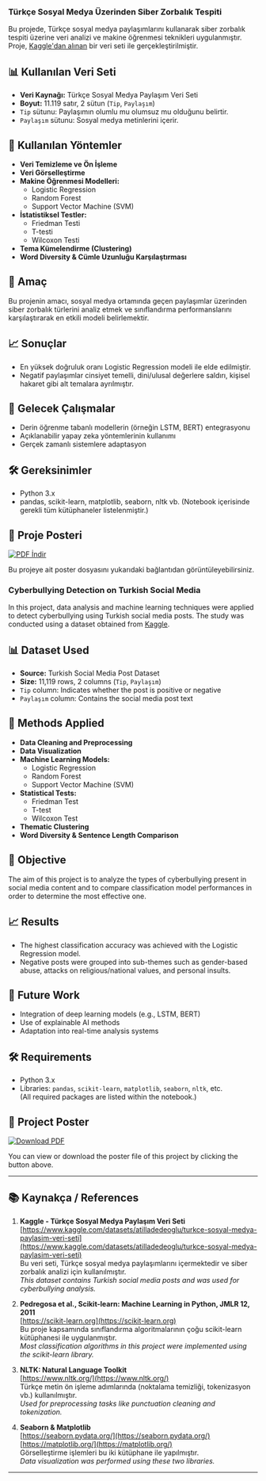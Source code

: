 ### Türkçe Sosyal Medya Üzerinden Siber Zorbalık Tespiti

Bu projede, Türkçe sosyal medya paylaşımlarını kullanarak siber zorbalık tespiti üzerine veri analizi ve makine öğrenmesi teknikleri uygulanmıştır. Proje, [Kaggle'dan alınan](https://www.kaggle.com/datasets) bir veri seti ile gerçekleştirilmiştir.

## 📊 Kullanılan Veri Seti

- **Veri Kaynağı:** Türkçe Sosyal Medya Paylaşım Veri Seti
- **Boyut:** 11.119 satır, 2 sütun (`Tip`, `Paylaşım`)
- `Tip` sütunu: Paylaşımın olumlu mu olumsuz mu olduğunu belirtir.
- `Paylaşım` sütunu: Sosyal medya metinlerini içerir.

## 🧠 Kullanılan Yöntemler

- **Veri Temizleme ve Ön İşleme**
- **Veri Görselleştirme**
- **Makine Öğrenmesi Modelleri:**
  - Logistic Regression
  - Random Forest
  - Support Vector Machine (SVM)
- **İstatistiksel Testler:**
  - Friedman Testi
  - T-testi
  - Wilcoxon Testi
- **Tema Kümelendirme (Clustering)**
- **Word Diversity & Cümle Uzunluğu Karşılaştırması**

## 📌 Amaç

Bu projenin amacı, sosyal medya ortamında geçen paylaşımlar üzerinden siber zorbalık türlerini analiz etmek ve sınıflandırma performanslarını karşılaştırarak en etkili modeli belirlemektir.

## 📈 Sonuçlar

- En yüksek doğruluk oranı Logistic Regression modeli ile elde edilmiştir.
- Negatif paylaşımlar cinsiyet temelli, dini/ulusal değerlere saldırı, kişisel hakaret gibi alt temalara ayrılmıştır.

## 🔮 Gelecek Çalışmalar

- Derin öğrenme tabanlı modellerin (örneğin LSTM, BERT) entegrasyonu
- Açıklanabilir yapay zeka yöntemlerinin kullanımı
- Gerçek zamanlı sistemlere adaptasyon

## 🛠️ Gereksinimler

- Python 3.x
- pandas, scikit-learn, matplotlib, seaborn, nltk vb.
(Notebook içerisinde gerekli tüm kütüphaneler listelenmiştir.)

## 📄 Proje Posteri

[![PDF İndir](https://img.shields.io/badge/Poster%20PDF-Download-red?logo=adobeacrobatreader&logoColor=white)](./poster.pdf)

Bu projeye ait poster dosyasını yukarıdaki bağlantıdan görüntüleyebilirsiniz.



### Cyberbullying Detection on Turkish Social Media

In this project, data analysis and machine learning techniques were applied to detect cyberbullying using Turkish social media posts. The study was conducted using a dataset obtained from [Kaggle](https://www.kaggle.com/datasets).

## 📊 Dataset Used

- **Source:** Turkish Social Media Post Dataset  
- **Size:** 11,119 rows, 2 columns (`Tip`, `Paylaşım`)
- `Tip` column: Indicates whether the post is positive or negative  
- `Paylaşım` column: Contains the social media post text

## 🧠 Methods Applied

- **Data Cleaning and Preprocessing**
- **Data Visualization**
- **Machine Learning Models:**
  - Logistic Regression
  - Random Forest
  - Support Vector Machine (SVM)
- **Statistical Tests:**
  - Friedman Test
  - T-test
  - Wilcoxon Test
- **Thematic Clustering**
- **Word Diversity & Sentence Length Comparison**

## 📌 Objective

The aim of this project is to analyze the types of cyberbullying present in social media content and to compare classification model performances in order to determine the most effective one.

## 📈 Results

- The highest classification accuracy was achieved with the Logistic Regression model.
- Negative posts were grouped into sub-themes such as gender-based abuse, attacks on religious/national values, and personal insults.

## 🔮 Future Work

- Integration of deep learning models (e.g., LSTM, BERT)
- Use of explainable AI methods
- Adaptation into real-time analysis systems

## 🛠️ Requirements

- Python 3.x
- Libraries: `pandas`, `scikit-learn`, `matplotlib`, `seaborn`, `nltk`, etc.  
  (All required packages are listed within the notebook.)

## 📄 Project Poster

[![Download PDF](https://img.shields.io/badge/Poster%20PDF-Download-red?logo=adobeacrobatreader&logoColor=white)](./poster.pdf)

You can view or download the poster file of this project by clicking the button above.

---

## 📚 Kaynakça / References

1. **Kaggle - Türkçe Sosyal Medya Paylaşım Veri Seti**  
   [https://www.kaggle.com/datasets/atilladedeoglu/turkce-sosyal-medya-paylasim-veri-seti](https://www.kaggle.com/datasets/atilladedeoglu/turkce-sosyal-medya-paylasim-veri-seti)  
   Bu veri seti, Türkçe sosyal medya paylaşımlarını içermektedir ve siber zorbalık analizi için kullanılmıştır.  
   *This dataset contains Turkish social media posts and was used for cyberbullying analysis.*

2. **Pedregosa et al., Scikit-learn: Machine Learning in Python, JMLR 12, 2011**  
   [https://scikit-learn.org](https://scikit-learn.org)  
   Bu proje kapsamında sınıflandırma algoritmalarının çoğu scikit-learn kütüphanesi ile uygulanmıştır.  
   *Most classification algorithms in this project were implemented using the scikit-learn library.*

3. **NLTK: Natural Language Toolkit**  
   [https://www.nltk.org/](https://www.nltk.org/)  
   Türkçe metin ön işleme adımlarında (noktalama temizliği, tokenizasyon vb.) kullanılmıştır.  
   *Used for preprocessing tasks like punctuation cleaning and tokenization.*

4. **Seaborn & Matplotlib**  
   [https://seaborn.pydata.org/](https://seaborn.pydata.org/)  
   [https://matplotlib.org/](https://matplotlib.org/)  
   Görselleştirme işlemleri bu iki kütüphane ile yapılmıştır.  
   *Data visualization was performed using these two libraries.*

---


